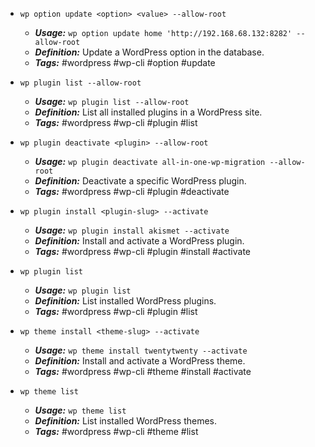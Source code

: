 - `wp option update <option> <value> --allow-root`
  - ***Usage:*** `wp option update home 'http://192.168.68.132:8282' --allow-root`
  - ***Definition:*** Update a WordPress option in the database.
  - ***Tags:*** #wordpress #wp-cli #option #update

- `wp plugin list --allow-root`
  - ***Usage:*** `wp plugin list --allow-root`
  - ***Definition:*** List all installed plugins in a WordPress site.
  - ***Tags:*** #wordpress #wp-cli #plugin #list

- `wp plugin deactivate <plugin> --allow-root`
  - ***Usage:*** `wp plugin deactivate all-in-one-wp-migration --allow-root`
  - ***Definition:*** Deactivate a specific WordPress plugin.
  - ***Tags:*** #wordpress #wp-cli #plugin #deactivate

- `wp plugin install <plugin-slug> --activate`
  - ***Usage:*** `wp plugin install akismet --activate`
  - ***Definition:*** Install and activate a WordPress plugin.
  - ***Tags:*** #wordpress #wp-cli #plugin #install #activate

- `wp plugin list`
  - ***Usage:*** `wp plugin list`
  - ***Definition:*** List installed WordPress plugins.
  - ***Tags:*** #wordpress #wp-cli #plugin #list

- `wp theme install <theme-slug> --activate`
  - ***Usage:*** `wp theme install twentytwenty --activate`
  - ***Definition:*** Install and activate a WordPress theme.
  - ***Tags:*** #wordpress #wp-cli #theme #install #activate

- `wp theme list`
  - ***Usage:*** `wp theme list`
  - ***Definition:*** List installed WordPress themes.
  - ***Tags:*** #wordpress #wp-cli #theme #list


